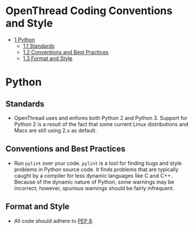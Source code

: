 # OpenThread Coding Conventions and Style

- [1 Python](#python)
  - [1.1 Standards](#standards)
  - [1.2 Conventions and Best Practices](#conventions-and-best-practices)
  - [1.3 Format and Style](#format-and-style)

# Python

## Standards

- OpenThread uses and enfores both Python 2 and Python 3. Support for Python 2 is a result of the fact that some current Linux distributions and Macs are still using 2.x as default.

## Conventions and Best Practices

- Run `pylint` over your code. `pylint` is a tool for finding bugs and style problems in Python source code. It finds problems that are typically caught by a compiler for less dynamic languages like C and C++. Because of the dynamic nature of Python, some warnings may be incorrect; however, spurious warnings should be fairly infrequent.

## Format and Style

- All code should adhere to [PEP 8](https://www.python.org/dev/peps/pep-0008/).
